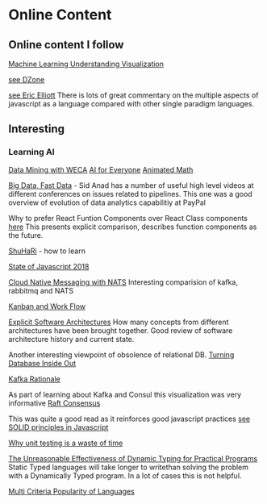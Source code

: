 # Online Content

## Online content I follow

[Machine Learning Understanding Visualization](http://www.r2d3.us/visual-intro-to-machine-learning-part-1/)

[see DZone](https://dzone.com/)

[see Eric Elliott](https://medium.com/@_ericelliott)
There is lots of great commentary on the multiple aspects of javascript as a language compared with other single paradigm languages.

## Interesting

### Learning AI
[Data Mining with WECA]() 
[AI for Everyone]() 
[Animated Math](https://www.3blue1brown.com/)


[Big Data, Fast Data](https://www.youtube.com/watch?v=tiBirKquHBo) -  Sid Anad has a number of useful high level videos at different conferences on issues related to pipelines. This one was a good overview of evolution of data analytics capabilitiy at PayPal

Why to prefer React Funtion Components over React Class components [here](https://reactjs.org/docs/hooks-intro.html)
This presents explicit comparison, describes function components as the future.

[ShuHaRi](https://www.martinfowler.com/bliki/ShuHaRi.html) - how to learn

[State of Javascript 2018](https://2018.stateofjs.com/javascript-flavors/overview/)

[Cloud Native Messaging with NATS](https://medium.com/capital-one-tech/lightweight-cloud-native-messaging-with-nats-ad730ca2becf)  Interesting comparision of kafka, rabbitmq and NATS

[Kanban and Work Flow](https://leankit.com/learn/kanban/lean-flow-metrics/)

[Explicit Software Architectures](https://herbertograca.com/2017/11/16/explicit-architecture-01-ddd-hexagonal-onion-clean-cqrs-how-i-put-it-all-together/)  How many concepts from different architectures have been brought together.  Good review of software architecture history and current state.

Another interesting viewpoint of obsolence of relational DB.
[Turning Database Inside Out](https://www.confluent.io/blog/turning-the-database-inside-out-with-apache-samza/)

[Kafka Rationale](https://www.confluent.io/blog/data-dichotomy-rethinking-the-way-we-treat-data-and-services/)

As part of learning about Kafka and Consul this visualization was very informative
[Raft Consensus](http://thesecretlivesofdata.com/raft/)

This was quite a good read as it reinforces good javascript practices
[see SOLID principles in Javascript](https://medium.com/@cramirez92/s-o-l-i-d-the-first-5-priciples-of-object-oriented-design-with-javascript-790f6ac9b9fa)

[Why unit testing is a waste of time](https://rbcs-us.com/documents/Why-Most-Unit-Testing-is-Waste.pdf)


[The Unreasonable Effectiveness of Dynamic Typing for Practical Programs](https://vimeo.com/74354480) Static Typed languages will take longer to writethan solving the problem with a Dynamically Typed program.  In a lot of cases this is not helpful.  

[Multi Criteria Popularity of Languages](https://githut.info/)
